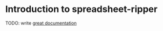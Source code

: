 # Introduction to spreadsheet-ripper

TODO: write [great documentation](http://jacobian.org/writing/what-to-write/)
